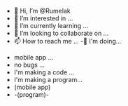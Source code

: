 - 👋 Hi, I’m @Rumelak
- 👀 I’m interested in ...
- 🌱 I’m currently learning ...
- 💞️ I’m looking to collaborate on ...
- 📫 How to reach me ...
-💋 I'm doing...
<!---
Rumelak/Rumelak is a ✨ special ✨ repository because its `README.md` (this file) appears on your GitHub profile.
You can click the Preview link to take a look at your changes.
--->
- mobile app ...
- no bugs ...
- I'm making a code ...
- I'm making a program...
- (mobile app)
- -(program)-
